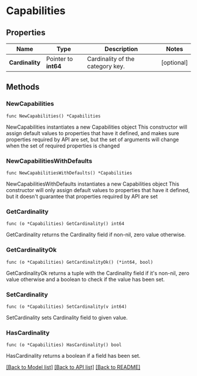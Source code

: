 # Capabilities

## Properties

Name | Type | Description | Notes
------------ | ------------- | ------------- | -------------
**Cardinality** | Pointer to **int64** | Cardinality of the category key. | [optional] 

## Methods

### NewCapabilities

`func NewCapabilities() *Capabilities`

NewCapabilities instantiates a new Capabilities object
This constructor will assign default values to properties that have it defined,
and makes sure properties required by API are set, but the set of arguments
will change when the set of required properties is changed

### NewCapabilitiesWithDefaults

`func NewCapabilitiesWithDefaults() *Capabilities`

NewCapabilitiesWithDefaults instantiates a new Capabilities object
This constructor will only assign default values to properties that have it defined,
but it doesn't guarantee that properties required by API are set

### GetCardinality

`func (o *Capabilities) GetCardinality() int64`

GetCardinality returns the Cardinality field if non-nil, zero value otherwise.

### GetCardinalityOk

`func (o *Capabilities) GetCardinalityOk() (*int64, bool)`

GetCardinalityOk returns a tuple with the Cardinality field if it's non-nil, zero value otherwise
and a boolean to check if the value has been set.

### SetCardinality

`func (o *Capabilities) SetCardinality(v int64)`

SetCardinality sets Cardinality field to given value.

### HasCardinality

`func (o *Capabilities) HasCardinality() bool`

HasCardinality returns a boolean if a field has been set.


[[Back to Model list]](../README.md#documentation-for-models) [[Back to API list]](../README.md#documentation-for-api-endpoints) [[Back to README]](../README.md)


